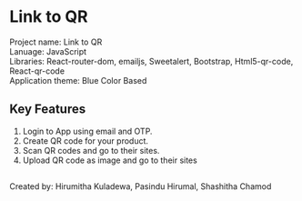 # Link to QR

Project name: Link to QR<br>
Lanuage: JavaScript<br>
Libraries: React-router-dom, emailjs, Sweetalert, Bootstrap, Html5-qr-code, React-qr-code<br>
Application theme: Blue Color Based

## Key Features

1. Login to App using email and OTP.
2. Create QR code for your product.
3. Scan QR codes and go to their sites.
4. Upload QR code as image and go to their sites

## 
Created by: Hirumitha Kuladewa, Pasindu Hirumal, Shashitha Chamod
